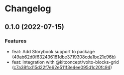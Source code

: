 # Changelog

## 0.1.0 (2022-07-15)

### Features

- feat: Add Storybook support to package ([49ab62d0f632436181dbe3719308cda1be21e96b](https://github.com/plonegovbr/volto-twitter-block/commit/49ab62d0f632436181dbe3719308cda1be21e96b))
- feat: Integration with @kitconcept/volto-blocks-grid ([c7a38fcd15d22f7e62e511f3e4ee095d1c20fc94](https://github.com/plonegovbr/volto-twitter-block/commit/c7a38fcd15d22f7e62e511f3e4ee095d1c20fc94))
